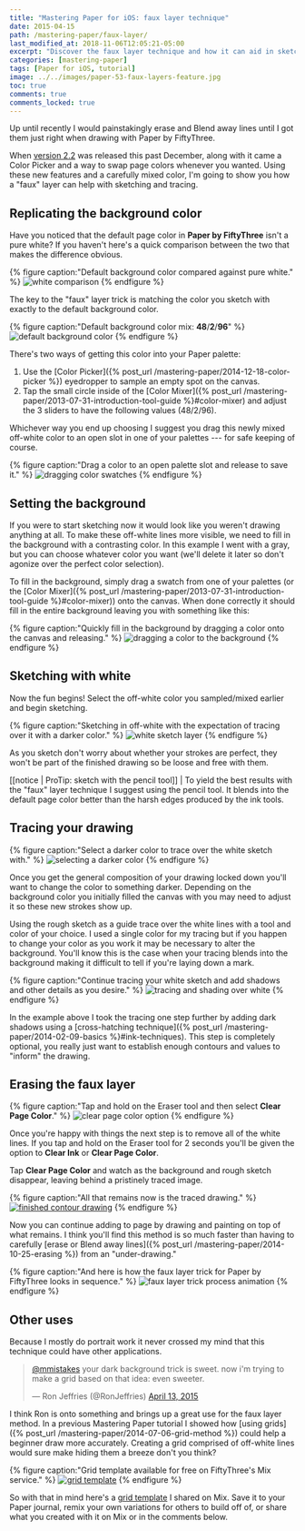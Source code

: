 ```yaml
---
title: "Mastering Paper for iOS: faux layer technique"
date: 2015-04-15
path: /mastering-paper/faux-layer/
last_modified_at: 2018-11-06T12:05:21-05:00
excerpt: "Discover the faux layer technique and how it can aid in sketching and tracing with Paper for iOS."
categories: [mastering-paper]
tags: [Paper for iOS, tutorial]
image: ../../images/paper-53-faux-layers-feature.jpg
toc: true
comments: true
comments_locked: true
---
```


Up until recently I would painstakingly erase and Blend away lines until I got them just right when drawing with Paper by FiftyThree.

When [version 2.2](http://news.fiftythree.com/post/104844221313/paper-update-2-2-holiday-bonus-edition-happy) was released this past December, along with it came a Color Picker and a way to swap page colors whenever you wanted. Using these new features and a carefully mixed color, I'm going to show you how a "faux" layer can help with sketching and tracing.

## Replicating the background color

Have you noticed that the default page color in **Paper by FiftyThree** isn't a pure white? If you haven't here's a quick comparison between the two that makes the difference obvious.

{% figure caption:"Default background color compared against pure white." %}
![white comparison](../../images/paper-53-default-white.png)
{% endfigure %}

The key to the "faux" layer trick is matching the color you sketch with exactly to the default background color.

{% figure caption:"Default background color mix: **48**/**2**/**96**" %}
![default background color](../../images/paper-53-default-background-mix.jpg)
{% endfigure %}

There's two ways of getting this color into your Paper palette:

1. Use the [Color Picker]({% post_url /mastering-paper/2014-12-18-color-picker %}) eyedropper to sample an empty spot on the canvas.
2. Tap the small circle inside of the [Color Mixer]({% post_url /mastering-paper/2013-07-31-introduction-tool-guide %}#color-mixer) and adjust the 3 sliders to have the following values (48/2/96).

Whichever way you end up choosing I suggest you drag this newly mixed off-white color to an open slot in one of your palettes --- for safe keeping of course.

{% figure caption:"Drag a color to an open palette slot and release to save it." %}
![dragging color swatches](../../images/paper-53-drag-color-swatch.jpg)
{% endfigure %}

## Setting the background

If you were to start sketching now it would look like you weren't drawing anything at all. To make these off-white lines more visible, we need to fill in the background with a contrasting color. In this example I went with a gray, but you can choose whatever color you want (we'll delete it later so don't agonize over the perfect color selection).

To fill in the background, simply drag a swatch from one of your palettes (or the [Color Mixer]({% post_url /mastering-paper/2013-07-31-introduction-tool-guide %}#color-mixer)) onto the canvas. When done correctly it should fill in the entire background leaving you with something like this:

{% figure caption:"Quickly fill in the background by dragging a color onto the canvas and releasing." %}
![dragging a color to the background](../../images/paper-53-filled-gray-background.jpg)
{% endfigure %}

## Sketching with white

Now the fun begins! Select the off-white color you sampled/mixed earlier and begin sketching.

{% figure caption:"Sketching in off-white with the expectation of tracing over it with a darker color." %}
![white sketch layer](../../images/paper-53-white-sketch-layer.jpg)
{% endfigure %}

As you sketch don't worry about whether your strokes are perfect, they won't be part of the finished drawing so be loose and free with them.

[[notice | ProTip: sketch with the pencil tool]]
| To yield the best results with the "faux" layer technique I suggest using the pencil tool. It blends into the default page color better than the harsh edges produced by the ink tools.

## Tracing your drawing

{% figure caption:"Select a darker color to trace over the white sketch with." %}
![selecting a darker color](../../images/paper-53-tracing-layer-dark.jpg)
{% endfigure %}

Once you get the general composition of your drawing locked down you'll want to change the color to something darker. Depending on the background color you initially filled the canvas with you may need to adjust it so these new strokes show up.

Using the rough sketch as a guide trace over the white lines with a tool and color of your choice. I used a single color for my tracing but if you happen to change your color as you work it may be necessary to alter the background. You'll know this is the case when your tracing blends into the background making it difficult to tell if you're laying down a mark.

{% figure caption:"Continue tracing your white sketch and add shadows and other details as you desire." %}
![tracing and shading over white](../../images/paper-53-tracing-shading.jpg)
{% endfigure %}

In the example above I took the tracing one step further by adding dark shadows using a [cross-hatching technique]({% post_url /mastering-paper/2014-02-09-basics %}#ink-techniques). This step is completely optional, you really just want to establish enough contours and values to "inform" the drawing.

## Erasing the faux layer

{% figure caption:"Tap and hold on the Eraser tool and then select **Clear Page Color**." %}
![clear page color option](../../images/paper-53-clear-page.jpg)
{% endfigure %}

Once you're happy with things the next step is to remove all of the white lines. If you tap and hold on the Eraser tool for 2 seconds you'll be given the option to **Clear Ink** or **Clear Page Color**. 

Tap **Clear Page Color** and watch as the background and rough sketch disappear, leaving behind a pristinely traced image.

{% figure caption:"All that remains now is the traced drawing." %}
[![finished contour drawing](../../images/paper-53-removed-faux-layer.jpg)](https://mix.fiftythree.com/11098-Michael-Rose/2808345)
{% endfigure %}

Now you can continue adding to page by drawing and painting on top of what remains. I think you'll find this method is so much faster than having to carefully [erase or Blend away lines]({% post_url /mastering-paper/2014-10-25-erasing %}) from an "under-drawing."

{% figure caption:"And here is how the faux layer trick for Paper by FiftyThree looks in sequence." %}
![faux layer trick process animation](../../images/paper-53-faux-layers-process.gif)
{% endfigure %}

## Other uses

Because I mostly do portrait work it never crossed my mind that this technique could have other applications.

<blockquote class="twitter-tweet" lang="en"><p><a href="https://twitter.com/mmistakes">@mmistakes</a> your dark background trick is sweet. now i&#39;m trying to make a grid based on that idea: even sweeter.</p>&mdash; Ron Jeffries (@RonJeffries) <a href="https://twitter.com/RonJeffries/status/587650836018438144">April 13, 2015</a></blockquote>
<script async src="//platform.twitter.com/widgets.js" charset="utf-8"></script>

I think Ron is onto something and brings up a great use for the faux layer method. In a previous Mastering Paper tutorial I showed how [using grids]({% post_url /mastering-paper/2014-07-06-grid-method %}) could help a beginner draw more accurately. Creating a grid comprised of off-white lines would sure make hiding them a breeze don't you think?

{% figure caption:"Grid template available for free on FiftyThree's Mix service." %}
[![grid template](../../images/paper-53-mix-grid-template.jpg)](https://mix.fiftythree.com/11098-Michael-Rose/2854744)
{% endfigure %}

So with that in mind here's a [grid template](https://mix.fiftythree.com/11098-Michael-Rose/2854744) I shared on Mix. Save it to your Paper journal, remix your own variations for others to build off of, or share what you created with it on Mix or in the comments below.
